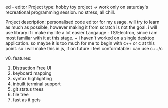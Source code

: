 ed - editor
Project type: hobby toy project -> work only on saturday's recreational programming session. no stress, all chill. 

Project description:
personalised code editor for my usage. will try to learn as much as possible, however making it from scratch is not the goal. i will use library if i make my life a lot easier 
Langauge : TS/Electron, since i am most familiar with it at this stage. + i haven't worked on a single desktop application. so maybe it is too much for me to begin with c++ or c at this point. so i will make this in js, if on future i feel conformtable i can use c++/c


v0. features:
1. Distraction Free UI
2. keyboard mapping
3. syntax highlighting
4. inbuilt terminal support
5. git status trees
6. file tree
7. fast as it gets